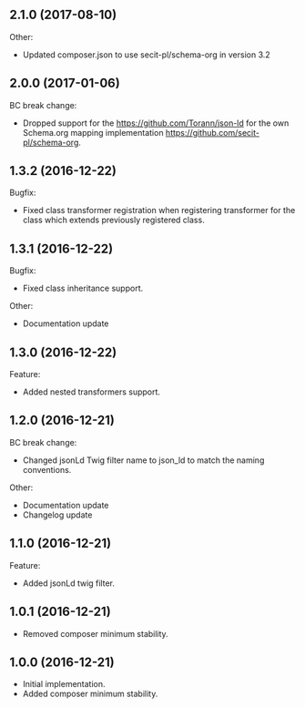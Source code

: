 ## 2.1.0 (2017-08-10)

Other:

* Updated composer.json to use secit-pl/schema-org in version 3.2

## 2.0.0 (2017-01-06)

BC break change:

* Dropped support for the https://github.com/Torann/json-ld for the own Schema.org mapping implementation https://github.com/secit-pl/schema-org.

## 1.3.2 (2016-12-22)

Bugfix:

* Fixed class transformer registration when registering transformer for the class which extends previously registered class.

## 1.3.1 (2016-12-22)

Bugfix:

* Fixed class inheritance support.

Other:

* Documentation update

## 1.3.0 (2016-12-22)

Feature:

* Added nested transformers support.

## 1.2.0 (2016-12-21)

BC break change:

* Changed jsonLd Twig filter name to json_ld to match the naming conventions.

Other:

* Documentation update
* Changelog update

## 1.1.0 (2016-12-21)

Feature:

* Added jsonLd twig filter.

## 1.0.1 (2016-12-21)

* Removed composer minimum stability.

## 1.0.0 (2016-12-21)

* Initial implementation.
* Added composer minimum stability.

